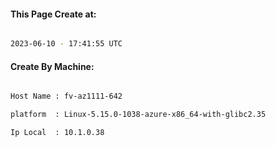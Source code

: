 
   
#### This Page Create at:

```bash

2023-06-10 - 17:41:55 UTC

```

#### Create By Machine:

```bash

Host Name : fv-az1111-642

platform  : Linux-5.15.0-1038-azure-x86_64-with-glibc2.35

Ip Local  : 10.1.0.38

```


